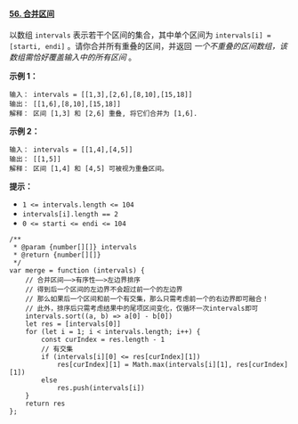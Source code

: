 #### [56. 合并区间](https://leetcode.cn/problems/merge-intervals/)

以数组 `intervals` 表示若干个区间的集合，其中单个区间为 `intervals[i] = [starti, endi]` 。请你合并所有重叠的区间，并返回 *一个不重叠的区间数组，该数组需恰好覆盖输入中的所有区间* 。


**示例 1：**

```
输入： intervals = [[1,3],[2,6],[8,10],[15,18]]
输出： [[1,6],[8,10],[15,18]]
解释： 区间 [1,3] 和 [2,6] 重叠, 将它们合并为 [1,6].
```

**示例 2：**

```
输入： intervals = [[1,4],[4,5]]
输出： [[1,5]]
解释： 区间 [1,4] 和 [4,5] 可被视为重叠区间。
```

**提示：**

-   `1 <= intervals.length <= 104`
-   `intervals[i].length == 2`
-   `0 <= starti <= endi <= 104`
  
```
/**
 * @param {number[][]} intervals
 * @return {number[][]}
 */
var merge = function (intervals) {
    // 合并区间——>有序性——>左边界排序
    // 得到后一个区间的左边界不会超过前一个的左边界
    // 那么如果后一个区间和前一个有交集，那么只需考虑前一个的右边界即可融合！
    // 此外，排序后只需考虑结果中的尾项区间变化，仅循环一次intervals即可
    intervals.sort((a, b) => a[0] - b[0])
    let res = [intervals[0]]
    for (let i = 1; i < intervals.length; i++) {
        const curIndex = res.length - 1
        // 有交集
        if (intervals[i][0] <= res[curIndex][1])
            res[curIndex][1] = Math.max(intervals[i][1], res[curIndex][1])
        else
            res.push(intervals[i])
    }
    return res
};
```